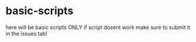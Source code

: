 # basic-scripts
here will be basic scripts ONLY
if script dosent work make sure to submit it in the issues tab!
